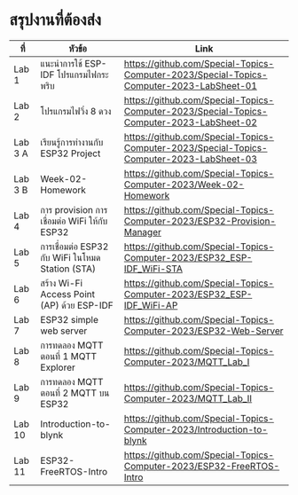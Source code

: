 # สรุปงานที่ต้องส่ง


|ที่|หัวข้อ|Link|
|----|----|---|
| Lab 1 | แนะนำการใช้ ESP-IDF โปรแกรมไฟกระพริบ | https://github.com/Special-Topics-Computer-2023/Special-Topics-Computer-2023-LabSheet-01| 
| Lab 2 | โปรแกรมไฟวิ่ง 8 ดวง| https://github.com/Special-Topics-Computer-2023/Special-Topics-Computer-2023-LabSheet-02| 
| Lab 3 A | เรียนรู้การทำงานกับ ESP32 Project| https://github.com/Special-Topics-Computer-2023/Special-Topics-Computer-2023-LabSheet-03| 
| Lab 3 B | Week-02-Homework| https://github.com/Special-Topics-Computer-2023/Week-02-Homework| 
| Lab 4 | การ provision การเชื่อมต่อ WiFi ให้กับ ESP32| https://github.com/Special-Topics-Computer-2023/ESP32-Provision-Manager| 
| Lab 5 | การเชื่อมต่อ ESP32 กับ WiFi ในโหมด Station (STA)| https://github.com/Special-Topics-Computer-2023/ESP32_ESP-IDF_WiFi-STA| 
| Lab 6 | สร้าง Wi-Fi Access Point (AP) ด้วย ESP-IDF| https://github.com/Special-Topics-Computer-2023/ESP32_ESP-IDF_WiFi-AP| 
| Lab 7 | ESP32 simple web server| https://github.com/Special-Topics-Computer-2023/ESP32-Web-Server| 
| Lab 8 | การทดลอง MQTT ตอนที่ 1 MQTT Explorer| https://github.com/Special-Topics-Computer-2023/MQTT_Lab_I| 
| Lab 9 | การทดลอง MQTT ตอนที่ 2 MQTT บน ESP32| https://github.com/Special-Topics-Computer-2023/MQTT_Lab_II| 
| Lab 10 | Introduction-to-blynk| https://github.com/Special-Topics-Computer-2023/Introduction-to-blynk| 
| Lab 11 | ESP32-FreeRTOS-Intro| https://github.com/Special-Topics-Computer-2023/ESP32-FreeRTOS-Intro| 

